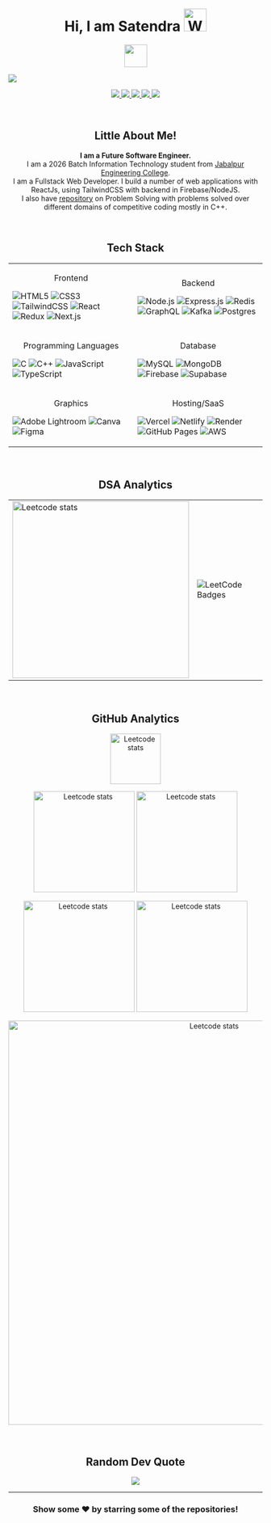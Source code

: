 <p align="center"> <h1 align="center"> Hi, I am Satendra <img src="https://raw.githubusercontent.com/nixin72/nixin72/master/wave.gif" 
         alt="Waving hand animated gif"
         height="45"
         width="45" /></h1> </p>

<p align="center"><a href="https://www.buymeacoffee.com/satendra03"><img height="45" src="https://img.buymeacoffee.com/button-api/?text=Buy me a Coffee&emoji=&slug=satendra03&button_colour=5F7FFF&font_colour=ffffff&font_family=Poppins&outline_colour=000000&coffee_colour=FFDD00" /></a> 
<br />

[![](https://visitcount.itsvg.in/api?id=satendra03&icon=6&color=0)](https://visitcount.itsvg.in)

</p>
<p align="center">
<a href="https://instagram.com/_satendra_03"><img src="https://img.shields.io/badge/Instagram-E4405F?style=for-the-badge&logo=instagram&logoColor=white"/> </a>
<a href="https://linkedin.com/in/connect-satendra"><img src="https://img.shields.io/badge/LinkedIn-0077B5?style=for-the-badge&logo=linkedin&logoColor=white"/> </a>
<a href="https://x.com/satendra_03"><img src="https://img.shields.io/badge/X-000000?style=for-the-badge&logo=x&logoColor=white"/> </a>
<a href="https://leetcode.com/satendra_03/"><img src="https://img.shields.io/badge/-LeetCode-FFA116?style=for-the-badge&logo=LeetCode&logoColor=black"/> </a>
<!-- <a href="https://codeforces.com/profile/satendra_03"><img src="https://img.shields.io/badge/Codeforces-445f9d?style=for-the-badge&logo=Codeforces&logoColor=white)](https://codeforces.com/profile/satendra_03"/> </a> -->
<a href="mailto:satendrakumarparteti.work@gmail.com"><img src="https://img.shields.io/badge/Gmail-D14836?style=for-the-badge&logo=gmail&logoColor=white"/> </a>
</p>


</br>

<p align="center"> <h2 align="center"> Little About Me! </h2> </p>

<p align="center">
  <strong>I am a Future Software Engineer.</strong><br>
  I am a 2026 Batch Information Technology student from <a href="https://www.jecjabalpur.ac.in/">Jabalpur Engineering College</a>.<br>
  I am a Fullstack Web Developer. I build a number of web applications with ReactJs, using TailwindCSS with backend in Firebase/NodeJS.<br>
  I also have <a href="https://github.com/satendra03/LeetCode">repository</a> on Problem Solving with problems solved over different domains of competitive coding mostly in C++.
</p>


</br>

<p align="center"> <h2 align="center"> Tech Stack </h2> </p>

<table style="width:100%">
  <tr>
    <td>
<p align="center">Frontend</p>
    
![HTML5](https://img.shields.io/badge/html5-%23E34F26.svg?style=for-the-badge&logo=html5&logoColor=white)
![CSS3](https://img.shields.io/badge/CSS3-1572B6.svg?style=for-the-badge&logo=CSS3&logoColor=white)
![TailwindCSS](https://img.shields.io/badge/tailwindcss-%2338B2AC.svg?style=for-the-badge&logo=tailwind-css&logoColor=white)
![React](https://img.shields.io/badge/react-%2320232a.svg?style=for-the-badge&logo=react&logoColor=%2361DAFB)
![Redux](https://img.shields.io/badge/Redux-764ABC.svg?style=for-the-badge&logo=Redux&logoColor=white)
![Next.js](https://img.shields.io/badge/Next.js-000000.svg?style=for-the-badge&logo=nextdotjs&logoColor=white)
  </td>

  <td>
  <p align="center">Backend</p>

![Node.js](https://img.shields.io/badge/node.js-6DA55F?style=for-the-badge&logo=node.js&logoColor=white)
![Express.js](https://img.shields.io/badge/express.js-%23404d59.svg?style=for-the-badge&logo=express&logoColor=%2361DAFB)
![Redis](https://img.shields.io/badge/Redis-FF4438.svg?style=for-the-badge&logo=Redis&logoColor=white)
![GraphQL](https://img.shields.io/badge/GraphQL-E10098.svg?style=for-the-badge&logo=GraphQL&logoColor=white)
![Kafka](https://img.shields.io/badge/Apache%20Kafka-231F20.svg?style=for-the-badge&logo=Apache-Kafka&logoColor=white)
![Postgres](https://img.shields.io/badge/postgres-%23316192.svg?style=for-the-badge&logo=postgresql&logoColor=white)
    </td>
  </tr>





   <tr>
    <td>
<p align="center">Programming Languages</p>
    
![C](https://img.shields.io/badge/c-%2300599C.svg?style=for-the-badge&logo=c&logoColor=white)
![C++](https://img.shields.io/badge/c++-%2300599C.svg?style=for-the-badge&logo=c%2B%2B&logoColor=white)
![JavaScript](https://img.shields.io/badge/JavaScript-F7DF1E.svg?style=for-the-badge&logo=JavaScript&logoColor=black)
![TypeScript](https://img.shields.io/badge/typescript-%23007ACC.svg?style=for-the-badge&logo=typescript&logoColor=white)
  </td>

  <td>
  <p align="center">Database</p>

![MySQL](https://img.shields.io/badge/mysql-%2300000f.svg?style=for-the-badge&logo=mysql&logoColor=white)
![MongoDB](https://img.shields.io/badge/MongoDB-%234ea94b.svg?style=for-the-badge&logo=mongodb&logoColor=white)
![Firebase](https://img.shields.io/badge/Firebase-DD2C00.svg?style=for-the-badge&logo=Firebase&logoColor=white)
![Supabase](https://img.shields.io/badge/Supabase-3FCF8E.svg?style=for-the-badge&logo=Supabase&logoColor=white)
    </td>
  </tr>



  <tr>
    <td>
<p align="center">Graphics</p>
    
![Adobe Lightroom](https://img.shields.io/badge/Adobe%20Lightroom-31A8FF.svg?style=for-the-badge&logo=Adobe%20Lightroom&logoColor=white)
![Canva](https://img.shields.io/badge/Canva-%2300C4CC.svg?style=for-the-badge&logo=Canva&logoColor=white)
![Figma](https://img.shields.io/badge/Figma-F24E1E.svg?style=for-the-badge&logo=Figma&logoColor=white)
  </td>

  <td>
  <p align="center">Hosting/SaaS</p>

![Vercel](https://img.shields.io/badge/Vercel-000000.svg?style=for-the-badge&logo=Vercel&logoColor=white)
![Netlify](https://img.shields.io/badge/Netlify-00C7B7.svg?style=for-the-badge&logo=Netlify&logoColor=white)
![Render](https://img.shields.io/badge/Render-000000.svg?style=for-the-badge&logo=Render&logoColor=white)
![GitHub Pages](https://img.shields.io/badge/GitHub%20Pages-222222.svg?style=for-the-badge&logo=GitHub-Pages&logoColor=white)
![AWS](https://img.shields.io/badge/AWS-%23FF9900.svg?style=for-the-badge&logo=amazon-aws&logoColor=white)


</td>
  </tr>
</table>


</br>

<p align="center"> <h2 align="center"> DSA Analytics </h2> </p>

<table style="width:100%" align="center">
  <tr>
    <td> <img src="https://leetcard.jacoblin.cool/satendra_03?theme=dark&font=Noto%20Sans&ext=contest" 
         alt="Leetcode stats" height="350"/> </td>
    <td> <img src="https://leetcode-badge-showcase.vercel.app/api?username=satendra_03&theme=dark&border=border&animated=true" alt="LeetCode Badges"/>
 </td>
  </tr>
</table>


</br>

<p align="center"> <h2 align="center"> GitHub Analytics </h2> </p>

<p align="center"> <img height="100" src="https://github-profile-trophy.vercel.app/?username=satendra03&theme=radical&no-frame=false&no-bg=false&margin-w=4" alt="Leetcode stats" height="350"/> </p>
<p align="center"> 
    <img height="200" src="https://github-contributor-stats.vercel.app/api?username=satendra03&limit=5&theme=dark&combine_all_yearly_contributions=true" alt="Leetcode stats" height="350"/>
    <img height="200" src="https://github-readme-stats.vercel.app/api?username=satendra03&theme=dark&hide_border=false&include_all_commits=true&count_private=false" alt="Leetcode stats" height="350"/>
</p>
<p align="center"> 
    <img height="220" src="https://github-readme-streak-stats.herokuapp.com/?user=satendra03&theme=dark&hide_border=false" alt="Leetcode stats" height="350"/>
    <img height="220" src="https://github-readme-stats.vercel.app/api/top-langs/?username=satendra03&theme=dark&hide_border=false&include_all_commits=true&count_private=false" alt="Leetcode stats" height="350"/>
</p>
<p align="center"> <img src="https://github-readme-activity-graph.vercel.app/graph?username=satendra03&theme=github" alt="Leetcode stats" width="800" /> </p>

</br>

<p align="center"> <h2 align="center"> Random Dev Quote </h2> </p>
<p align="center"> <img src="https://quotes-github-readme.vercel.app/api?type=horizontal&theme=dark" /> </p>

---

<div align="center">

### Show some ❤️ by starring some of the repositories!

</div>

